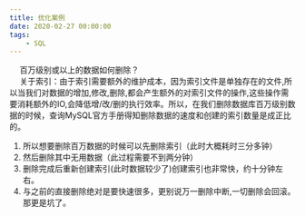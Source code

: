 ```yaml
---
title: 优化案例
date: 2020-02-27 00:00:00
tags:
    - SQL
---
```


<!-- 
记一次神奇的慢查询优化，group by 坑了我
https://mp.weixin.qq.com/s?__biz=MzU4NzYwNDAwMg==&mid=2247486953&idx=2&sn=42a4da79307f018dd137c02725e76db8&chksm=fde8c4a4ca9f4db2e0daec2e22634ac9678788badf3cf16561b6a0593fe20614f07f0d17862e&mpshare=1&scene=1&srcid=&sharer_sharetime=1587486096107&sharer_shareid=b256218ead787d58e0b58614a973d00d&key=79150dbf571fbc48d503284b78e26e6bcee54c1205ec153362e7b6cf8a4ff075678d6c41a23aed2d86022ec7ef51c5f8040f965a2d0e84daf457bf2154f71bb58ed6d8a17ef38c78f1c1fbe0b7fa04ab&ascene=1&uin=MTE1MTYxNzY2MQ%3D%3D&devicetype=Windows+10&version=62080079&lang=zh_CN&exportkey=AU%2FcWiF35GTvpRh1k0ttfxY%3D&pass_ticket=t7WrYQgRWkv7fomJ9tKSvYV9vbBBrtBhylesb1eYH1AGZ3bs%2FIfhN20euL1DBMbi
一个不可思议的MySQL慢查分析与解决
https://mp.weixin.qq.com/s/LTAuTduk07fZTA-EoST5bg
MySQL中order by语句的实现原理以及优化手段 
https://mp.weixin.qq.com/s/FykC_mfqJH5oics3wIzBQA
MySQL 索引优化实例
https://mp.weixin.qq.com/s/dUgonoftcSGjlWgYpoTEUw
*** 慢查询优化，我终于在生产踩到了这个坑！！ 
https://mp.weixin.qq.com/s?__biz=MzI3ODcxMzQzMw==&mid=2247493555&idx=2&sn=6f0a397d52c3edc16ce788af6d137b69&chksm=eb506285dc27eb93e954f158acb7b0fe43e24e2914763b671c6ee516040f8262d659938bd8ba&mpshare=1&scene=1&srcid=&sharer_sharetime=1587487833796&sharer_shareid=b256218ead787d58e0b58614a973d00d&key=79150dbf571fbc48517cf7e0733a75ff3703897ed78d96d3995ba0374a9e19176fc39df30daea66eb62053dfc164ba4a3d66ca2d7bf8b70897a5c2b61258604d962a0e62d35bdaa1adbf7d82c962dc37&ascene=1&uin=MTE1MTYxNzY2MQ%3D%3D&devicetype=Windows+10&version=62080079&lang=zh_CN&exportkey=AWGebizpZe%2FIV2rmASTiY%2Bo%3D&pass_ticket=t7WrYQgRWkv7fomJ9tKSvYV9vbBBrtBhylesb1eYH1AGZ3bs%2FIfhN20euL1DBMbi
阿里的程序员也不过如此，竟被一个简单的SQL查询难住
https://mp.weixin.qq.com/s/6jjLv2SIBmh2kjHunxJVYA
一次 SQL 查询优化原理分析（900W+ 数据，从 17s 到 300ms）
https://mp.weixin.qq.com/s/7CAuMI7mzFxENfRCM4N65g

-->


&emsp; 百万级别或以上的数据如何删除？  
&emsp; 关于索引：由于索引需要额外的维护成本，因为索引文件是单独存在的文件,所以当我们对数据的增加,修改,删除,都会产生额外的对索引文件的操作,这些操作需要消耗额外的IO,会降低增/改/删的执行效率。所以，在我们删除数据库百万级别数据的时候，查询MySQL官方手册得知删除数据的速度和创建的索引数量是成正比的。  
1. 所以想要删除百万数据的时候可以先删除索引（此时大概耗时三分多钟）  
2. 然后删除其中无用数据（此过程需要不到两分钟）  
3. 删除完成后重新创建索引(此时数据较少了)创建索引也非常快，约十分钟左右。  
4. 与之前的直接删除绝对是要快速很多，更别说万一删除中断,一切删除会回滚。那更是坑了。  




